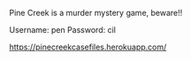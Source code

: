Pine Creek is a murder mystery game, beware!!

Username: pen
Password: cil

https://pinecreekcasefiles.herokuapp.com/
